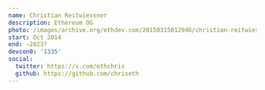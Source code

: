 ```yaml
---
name: Christian Reitwiessner
description: Ethereum OG
photo: /images/archive.org/ethdev.com/20150315012946/christian-reitwiessner.jpg
start: Oct 2014
end: ~2023?
devcon0: '1335'
social:
  twitter: https://x.com/ethchris
  github: https://github.com/chriseth
---
```



